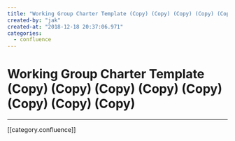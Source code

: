 ```yaml
---
title: "Working Group Charter Template (Copy) (Copy) (Copy) (Copy) (Copy) (Copy) (Copy) (Copy)"
created-by: "jak"
created-at: "2018-12-18 20:37:06.971"
categories:
  - confluence
---
```


# Working Group Charter Template (Copy) (Copy) (Copy) (Copy) (Copy) (Copy) (Copy) (Copy)


---

[[category.confluence]]
